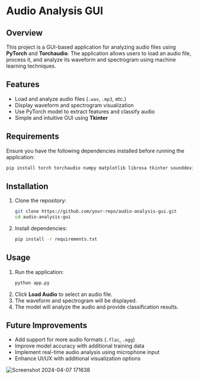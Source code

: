 # Audio Analysis GUI

## Overview
This project is a GUI-based application for analyzing audio files using **PyTorch** and **Torchaudio**. The application allows users to load an audio file, process it, and analyze its waveform and spectrogram using machine learning techniques.

## Features
- Load and analyze audio files (`.wav`, `.mp3`, etc.)
- Display waveform and spectrogram visualization
- Use PyTorch model to extract features and classify audio
- Simple and intuitive GUI using **Tkinter**

## Requirements
Ensure you have the following dependencies installed before running the application:
```bash
pip install torch torchaudio numpy matplotlib librosa tkinter sounddevice
```

## Installation
1. Clone the repository:
   ```bash
   git clone https://github.com/your-repo/audio-analysis-gui.git
   cd audio-analysis-gui
   ```
2. Install dependencies:
   ```bash
   pip install -r requirements.txt
   ```

## Usage
1. Run the application:
   ```bash
   python app.py
   ```
2. Click **Load Audio** to select an audio file.
3. The waveform and spectrogram will be displayed.
4. The model will analyze the audio and provide classification results.

## Future Improvements
- Add support for more audio formats (`.flac`, `.ogg`)
- Improve model accuracy with additional training data
- Implement real-time audio analysis using microphone input
- Enhance UI/UX with additional visualization options

![Screenshot 2024-04-07 171638](https://github.com/user-attachments/assets/cce8e68d-9a36-4b53-87a8-d1ee08067909)
